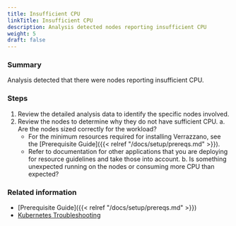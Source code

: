 ```yaml
---
title: Insufficient CPU
linkTitle: Insufficient CPU
description: Analysis detected nodes reporting insufficient CPU
weight: 5
draft: false
---
```


### Summary
Analysis detected that there were nodes reporting insufficient CPU.

### Steps
1. Review the detailed analysis data to identify the specific nodes involved.
2. Review the nodes to determine why they do not have sufficient CPU.
   a. Are the nodes sized correctly for the workload?
      - For the minimum resources required for installing Verrazzano, see the [Prerequisite Guide]({{< relref "/docs/setup/prereqs.md" >}}).
      - Refer to documentation for other applications that you are deploying for resource guidelines and take those into account.
   b. Is something unexpected running on the nodes or consuming more CPU than expected?

### Related information
* [Prerequisite Guide]({{< relref "/docs/setup/prereqs.md" >}})
* [Kubernetes Troubleshooting](https://kubernetes.io/docs/tasks/debug/)
